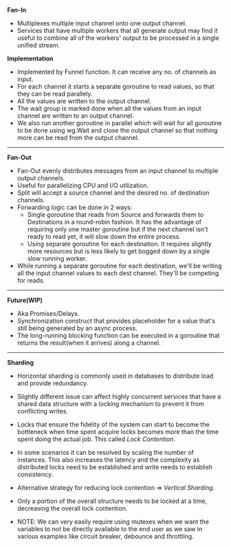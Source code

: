 **Fan-In**
* Multiplexes multiple input channel onto one output channel.
* Services that have multiple workers that all generate output may find it useful to combine all of the workers' output to be processed in a single unified stream.

**Implementation**
* Implemented by Funnel function. It can receive any no. of channels as input.
* For each channel it starts a separate goroutine to read values, so that they can be read parallely.
* All the values are written to the output channel.
* The wait group is marked done when all the values from an input channel are written to an output channel.
* We also run another goroutine in parallel which will wait for all goroutine to be done using wg.Wait and close the output channel so that nothing more can be read from the output channel.

*********************************************************************************

**Fan-Out** 
* Fan-Out evenly distributes messages from an input channel to multiple output channels.
* Useful for parallelizing CPU and I/O utilization.
* Split will accept a source channel and the desired no. of destination channels.
* Forwarding logic can be done in 2 ways:
    * Single goroutine that reads from Source and forwards them to Destinations in a round-robin fashion. It has the advantage of requiring only one master goroutine but if the next channel isn't ready to read yet, it will slow down the entire process.
    * Using separate goroutine for each destination. It requires slightly more resources but is less likely to get bogged down by a single slow running worker. 
* While running a separate goroutine for each destination, we'll be writing all the input channel values to each dest channel. They'll be competing for reads.

*********************************************************************************

**Future(WIP)**
* Aka Promises/Delays.
* Synchronization construct that provides placeholder for a value that's still being generated by an async process.
* The long-running blocking function can be executed in a goroutine that returns the result(when it arrives) along a channel.

*********************************************************************************

**Sharding**
* Horizontal sharding is commonly used in databases to distribute load and provide redundancy.
* Slightly different issue can affect highly concurrent services that have a shared data structure with a locking mechanism to prevent it from conflicting writes.
* Locks that ensure the fidelity of the system can start to become the bottleneck when time spent acquire locks becomes more than the time spent doing the actual job. This called *Lock Contention*.
* In some scenarios it can be resolved by scaling the number of instances. This also increases the latency and the complexity as distributed locks need to be established and write needs to establish consistency.
* Alternative strategy for reducing lock contention => *Vertical Sharding*.
* Only a portion of the overall structure needs to be locked at a time, decreasing the overall lock contention.

* NOTE: We can very easily require using mutexes when we want the variables to not be directly available to the end user as we saw in various examples like circuit breaker, debounce and throttling.